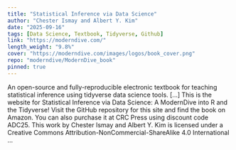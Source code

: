 ```yaml
---
title: "Statistical Inference via Data Science"
author: "Chester Ismay and Albert Y. Kim"
date: "2025-09-16"
tags: [Data Science, Textbook, Tidyverse, Github]
link: "https://moderndive.com/"
length_weight: "9.8%"
cover: "https://moderndive.com/images/logos/book_cover.png"
repo: "moderndive/ModernDive_book"
pinned: true
---
```


An open-source and fully-reproducible electronic textbook for teaching statistical inference using tidyverse data science tools. [...] This is the website for Statistical Inference via Data Science: A ModernDive into R and the Tidyverse! Visit the GitHub repository for this site and find the book on Amazon. You can also purchase it at CRC Press using discount code ADC25. This work by Chester Ismay and Albert Y. Kim is licensed under a Creative Commons Attribution-NonCommercial-ShareAlike 4.0 International ...
